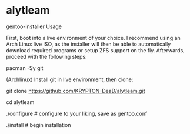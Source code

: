 # alytleam
gentoo-installer
Usage

First, boot into a live environment of your choice. I recommend using an Arch Linux live ISO, as the installer will then be able to automatically download required programs or setup ZFS support on the fly. Afterwards, proceed with the following steps:

pacman -Sy git

(Archlinux) Install git in live environment, then clone:   

git clone https://github.com/KRYPTON-DeaD/alytleam.git

cd alytleam

./configure     # configure to your liking, save as gentoo.conf

./install       # begin installation

